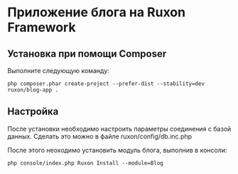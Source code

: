 Приложение блога на Ruxon Framework
========

Установка при  помощи Composer
------------------------------
Выполните следующую команду:
~~~
php composer.phar create-project --prefer-dist --stability=dev ruxon/blog-app .
~~~


Настройка
---------
После установки необходимо настроить параметры соединения с базой данных.
Сделать это можно в файле ruxon/config/db.inc.php

После этого неоходимо установить модуль блога, выполнив в консоли:
~~~
php console/index.php Ruxon Install --module=Blog
~~~